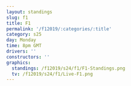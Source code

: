 ```yaml
---
layout: standings
slug: f1
title: F1
permalink: '/f12019/:categories/:title'
category: s25
day: Monday
time: 8pm GMT
drivers: ''
constructors: ''
graphics:
  standings: /f12019/s24/f1/F1-Standings.png
  tv: /f12019/s24/f1/Live-F1.png
---
```


